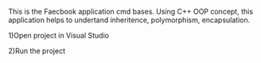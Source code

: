 
This is the Faecbook application cmd bases. Using C++ OOP concept, this application helps to undertand inheritence, polymorphism, encapsulation. 

1)Open project in Visual Studio

2)Run the project
